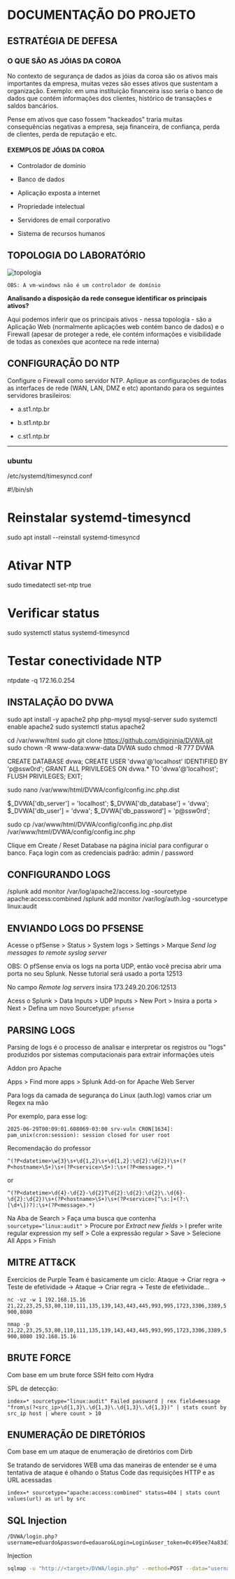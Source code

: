# DOCUMENTAÇÃO DO PROJETO

## ESTRATÉGIA DE DEFESA

### O QUE SÃO AS JÓIAS DA COROA

No contexto de segurança de dados as jóias da coroa são os ativos mais importantes da empresa, muitas vezes são esses ativos que sustentam a organização. Exemplo: em uma instituição financeira isso seria o banco de dados que contém informações dos clientes, histórico de transações e saldos bancários.

Pense em ativos que caso fossem "hackeados" traria muitas consequências negativas a empresa, seja financeira, de confiança, perda de clientes, perda de reputação e etc. 

#### EXEMPLOS DE JÓIAS DA COROA

- Controlador de domínio

- Banco de dados

- Aplicação exposta a internet

- Propriedade intelectual 

- Servidores de email corporativo

- Sistema de recursos humanos

## TOPOLOGIA DO LABORATÓRIO

![topologia](topologia-da-rede.png)

    OBS: A vm-windows não é um controlador de domínio

**Analisando a disposição da rede consegue identificar os principais ativos?** 

Aqui podemos inferir que os principais ativos - nessa topologia - são a Aplicação Web (normalmente aplicações web contém banco de dados) e o Firewall (apesar de proteger a rede, ele contém informações e visibilidade de todas as conexões que acontece na rede interna)


## CONFIGURAÇÃO DO NTP


Configure o Firewall como servidor NTP. Aplique as configurações de todas as interfaces de rede (WAN, LAN, DMZ e etc) apontando para os seguintes servidores brasileiros:

- a.st1.ntp.br

- b.st1.ntp.br

- c.st1.ntp.br


----------

### ubuntu

/etc/systemd/timesyncd.conf  

#!/bin/sh
# Reinstalar systemd-timesyncd
sudo apt install --reinstall systemd-timesyncd
# Ativar NTP
sudo timedatectl set-ntp true
# Verificar status
sudo systemctl status systemd-timesyncd
# Testar conectividade NTP
ntpdate -q 172.16.0.254

## INSTALAÇÃO DO DVWA

sudo apt install -y apache2 php php-mysql mysql-server
sudo systemctl enable apache2
sudo systemctl status apache2


cd /var/www/html
sudo git clone https://github.com/digininja/DVWA.git
sudo chown -R www-data:www-data DVWA
sudo chmod -R 777 DVWA

CREATE DATABASE dvwa;
CREATE USER 'dvwa'@'localhost' IDENTIFIED BY 'p@ssw0rd';
GRANT ALL PRIVILEGES ON dvwa.* TO 'dvwa'@'localhost';
FLUSH PRIVILEGES;
EXIT;

sudo nano /var/www/html/DVWA/config/config.inc.php.dist

$_DVWA['db_server'] = 'localhost';
$_DVWA['db_database'] = 'dvwa';
$_DVWA['db_user'] = 'dvwa';
$_DVWA['db_password'] = 'p@ssw0rd';

sudo cp /var/www/html/DVWA/config/config.inc.php.dist /var/www/html/DVWA/config/config.inc.php

Clique em Create / Reset Database na página inicial para configurar o banco.
Faça login com as credenciais padrão: admin / password


## CONFIGURANDO LOGS

/splunk add monitor /var/log/apache2/access.log -sourcetype apache:access:combined
/splunk add monitor /var/log/auth.log -sourcetype linux:audit


## ENVIANDO LOGS DO PFSENSE

Acesse o pfSense > Status > System logs > Settings > Marque *Send log messages to remote syslog server*


OBS: O pfSense envia os logs na porta UDP, então você precisa abrir uma porta no seu Splunk. Nesse tutorial será usado a porta 12513

No campo *Remote log servers* insira 173.249.20.206:12513


Acess o Splunk > Data Inputs > UDP Inputs > New Port > Insira a porta > Next > Defina um novo Sourcetype: `pfsense`

## PARSING LOGS

Parsing de logs é o processo de analisar e interpretar os registros ou "logs" produzidos por sistemas computacionais para extrair informações uteis

Addon pro Apache

Apps > Find more apps > Splunk Add-on for Apache Web Server


Para logs da camada de segurança do Linux (auth.log) vamos criar um Regex na mão

Por exemplo, para esse log:

`2025-06-29T00:09:01.608069-03:00 srv-vuln CRON[1634]: pam_unix(cron:session): session closed for user root`

Recomendação do professor
~~~regex
^(?P<datetime>\w{3}\s+\d{1,2}\s+\d{1,2}:\d{2}:\d{2})\s+(?P<hostname>\S+)\s+(?P<service>\S+):\s+(?P<message>.*)
~~~

or 

~~~regex
^(?P<datetime>\d{4}-\d{2}-\d{2}T\d{2}:\d{2}:\d{2}\.\d{6}-\d{2}:\d{2})\s+(?P<hostname>\S+)\s+(?P<service>[^\s:]+(?:\[\d+\])?):\s+(?P<message>.*)
~~~


Na Aba de Search > Faça uma busca que contenha `sourcetype="linux:audit"` > Procure por *Extract new fields* > I prefer write regular expression my self > Cole a expressão regular > Save > Selecione All Apps > Finish


## MITRE ATT&CK

Exercícios de Purple Team é basicamente um ciclo:  Ataque -> Criar regra -> Teste de efetividade -> Ataque -> Criar regra -> Teste de efetividade...


`nc -vz -w 1 192.168.15.16 21,22,23,25,53,80,110,111,135,139,143,443,445,993,995,1723,3306,3389,5900,8080`

`nmap -p 21,22,23,25,53,80,110,111,135,139,143,443,445,993,995,1723,3306,3389,5900,8080 192.168.15.16`


## BRUTE FORCE

Com base em um brute force SSH feito com Hydra

SPL de detecção:

~~~spl
index=* sourcetype="linux:audit" Failed password | rex field=message "from\s(?<src_ip>\d{1,3}\.\d{1,3}\.\d{1,3}\.\d{1,3})" | stats count by src_ip host | where count > 10
~~~


## ENUMERAÇÃO DE DIRETÓRIOS

Com base em um ataque de enumeração de diretórios com Dirb

Se tratando de servidores WEB uma das maneiras de entender se é uma tentativa de ataque é olhando o Status Code das requisições HTTP e as URL acessadas

~~~spl
index=* sourcetype="apache:access:combined" status=404 | stats count values(url) as url by src
~~~

## SQL Injection

~~~http
/DVWA/login.php?username=eduardo&password=edauaro&Login=Login&user_token=0c495ee74a83d3a1646a50bc15811b86
~~~

Injection

~~~bash
sqlmap -u "http://<target>/DVWA/login.php" --method=POST --data="username=eduardo&password=edauaro&Login=Login&user_token=0c495ee74a83d3a1646a50bc15811b86" -p username,password --level=3 --risk=3
~~~